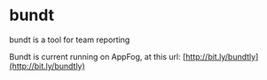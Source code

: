 bundt
=====

bundt is a tool for team reporting

Bundt is current running on AppFog, at this url: [http://bit.ly/bundtly](http://bit.ly/bundtly)
